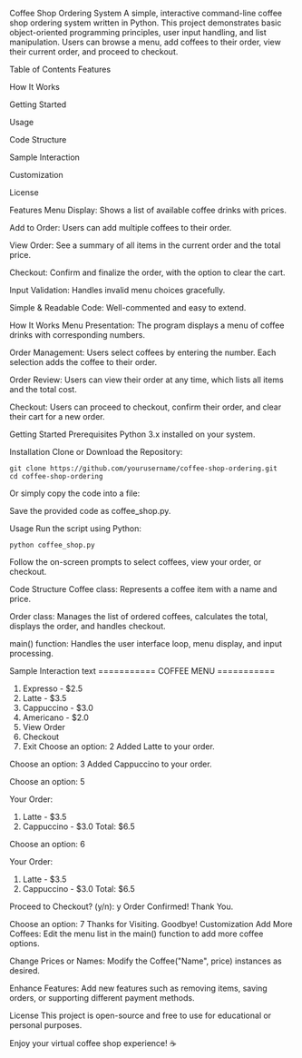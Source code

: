 Coffee Shop Ordering System
A simple, interactive command-line coffee shop ordering system written in Python. This project demonstrates basic object-oriented programming principles, user input handling, and list manipulation. Users can browse a menu, add coffees to their order, view their current order, and proceed to checkout.

Table of Contents
Features

How It Works

Getting Started

Usage

Code Structure

Sample Interaction

Customization

License

Features
Menu Display: Shows a list of available coffee drinks with prices.

Add to Order: Users can add multiple coffees to their order.

View Order: See a summary of all items in the current order and the total price.

Checkout: Confirm and finalize the order, with the option to clear the cart.

Input Validation: Handles invalid menu choices gracefully.

Simple & Readable Code: Well-commented and easy to extend.

How It Works
Menu Presentation:
The program displays a menu of coffee drinks with corresponding numbers.

Order Management:
Users select coffees by entering the number. Each selection adds the coffee to their order.

Order Review:
Users can view their order at any time, which lists all items and the total cost.

Checkout:
Users can proceed to checkout, confirm their order, and clear their cart for a new order.

Getting Started
Prerequisites
Python 3.x installed on your system.

Installation
Clone or Download the Repository:

```
git clone https://github.com/yourusername/coffee-shop-ordering.git
cd coffee-shop-ordering
```
Or simply copy the code into a file:

Save the provided code as coffee_shop.py.

Usage
Run the script using Python:

```
python coffee_shop.py
```
Follow the on-screen prompts to select coffees, view your order, or checkout.

Code Structure
Coffee class:
Represents a coffee item with a name and price.

Order class:
Manages the list of ordered coffees, calculates the total, displays the order, and handles checkout.

main() function:
Handles the user interface loop, menu display, and input processing.

Sample Interaction
text
=========== COFFEE MENU ===========
1. Expresso - $2.5
2. Latte - $3.5
3. Cappuccino - $3.0
4. Americano - $2.0
5. View Order
6. Checkout
7. Exit
Choose an option: 2
Added Latte to your order.

Choose an option: 3
Added Cappuccino to your order.

Choose an option: 5

Your Order:
1. Latte - $3.5
2. Cappuccino - $3.0
Total: $6.5

Choose an option: 6

Your Order:
1. Latte - $3.5
2. Cappuccino - $3.0
Total: $6.5

Proceed to Checkout? (y/n): y
Order Confirmed! Thank You.

Choose an option: 7
Thanks for Visiting. Goodbye!
Customization
Add More Coffees:
Edit the menu list in the main() function to add more coffee options.

Change Prices or Names:
Modify the Coffee("Name", price) instances as desired.

Enhance Features:
Add new features such as removing items, saving orders, or supporting different payment methods.

License
This project is open-source and free to use for educational or personal purposes.

Enjoy your virtual coffee shop experience! ☕
